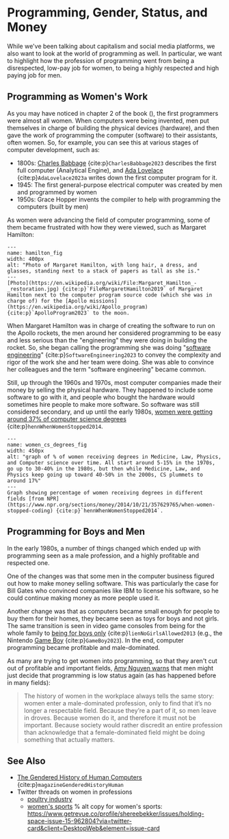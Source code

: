 # Programming, Gender, Status, and Money
While we've been talking about capitalism and social media platforms, we also want to look at the world of programming as well. In particular, we want to highlight how the profession of programming went from being a disrespected, low-pay job for women, to being a highly respected and high paying job for men.

## Programming as Women's Work
As you may have noticed in chapter 2 of the book ([](../ch02_definitions/03_automation/00_automation.md)), the first programmers were almost all women. When computers were being invented, men put themselves in charge of building the physical devices (hardware), and then gave the work of programming the computer (software) to their assistants, often women. So, for example, you can see this at various stages of computer development, such as:
- 1800s: [Charles Babbage](https://en.wikipedia.org/wiki/Charles_Babbage) {cite:p}`CharlesBabbage2023` describes the first full computer (Analytical Engine), and [Ada Lovelace](https://en.wikipedia.org/wiki/Ada_Lovelace) {cite:p}`AdaLovelace2023a` writes down the first computer program for it.
- 1945: The first general-purpose electrical computer was created by men and programmed by women
- 1950s: Grace Hopper invents the compiler to help with programming the computers (built by men)

As women were advancing the field of computer programming, some of them became frustrated with how they were viewed, such as Margaret Hamilton:

```{figure} hamilton.jpg
---
name: hamilton_fig
width: 400px
alt: "Photo of Margaret Hamilton, with long hair, a dress, and glasses, standing next to a stack of papers as tall as she is."
---
[Photo](https://en.wikipedia.org/wiki/File:Margaret_Hamilton_-_restoration.jpg) {cite:p}`FileMargaretHamilton2019` of Margaret Hamilton next to the computer program source code (which she was in charge of) for the [Apollo missions](https://en.wikipedia.org/wiki/Apollo_program) {cite:p}`ApolloProgram2023` to the moon.
```

When Margaret Hamilton was in charge of creating the software to run on the Apollo rockets, the men around her considered programming to be easy and less serious than the "engineering" they were doing in building the rocket. So, she began calling the programming she was doing "[software engineering](https://en.wikipedia.org/wiki/Software_engineering)" {cite:p}`SoftwareEngineering2023` to convey the complexity and rigor of the work she and her team were doing. She was able to convince her colleagues and the term "software engineering" became common.

Still, up through the 1960s and 1970s, most computer companies made their money by selling the physical hardware. They happened to include some software to go with it, and people who bought the hardware would sometimes hire people to make more software. So software was still considered secondary, and up until the early 1980s, [women were getting around 37% of computer science degrees](https://www.npr.org/sections/money/2014/10/21/357629765/when-women-stopped-coding) {cite:p}`hennWhenWomenStopped2014`.

```{figure} women_cs_degrees.png
---
name: women_cs_degrees_fig
width: 450px
alt: "graph of % of women receiving degrees in Medicine, Law, Physics, and Computer science over time. All start around 5-15% in the 1970s, go up to 30-40% in the 1980s, but then while Medicine, Law, and Physics keep going up toward 40-50% in the 2000s, CS plummets to around 17%"
---
Graph showing percentage of women receiving degrees in different fields [from NPR](https://www.npr.org/sections/money/2014/10/21/357629765/when-women-stopped-coding) {cite:p}`hennWhenWomenStopped2014`.
```

## Programming for Boys and Men
In the early 1980s, a number of things changed which ended up with programming seen as a male profession, and a highly profitable and respected one.

One of the changes was that some men in the computer business figured out how to make money selling software. This was particularly the case for Bill Gates who convinced companies like IBM to license his software, so he could continue making money as more people used it.

Another change was that as computers became small enough for people to buy them for their homes, they became seen as toys for boys and not girls. The same transition is seen in video game consoles from being for the whole family to [being for boys only](https://www.polygon.com/features/2013/12/2/5143856/no-girls-allowed) {cite:p}`lienNoGirlsAllowed2013` (e.g., the Nintendo [Game Boy](https://en.wikipedia.org/wiki/Game_Boy) {cite:p}`GameBoy2023`). In the end, computer programming became profitable and male-dominated.

As many are trying to get women into programming, so that they aren't cut out of profitable and important fields, [Amy Nguyen warns](https://amy.dev/?p=489) that men might just decide that programming is low status again (as has happened before in many fields):
>  The history of women in the workplace always tells the same story: women enter a male-dominated profession, only to find that it’s no longer a respectable field. Because they’re a part of it, so men leave in droves. Because women do it, and therefore it must not be important. Because society would rather discredit an entire profession than acknowledge that a female-dominated field might be doing something that actually matters.


## See Also
- [The Gendered History of Human Computers](https://www.smithsonianmag.com/science-nature/history-human-computers-180972202/) {cite:p}`magazineGenderedHistoryHuman`
- Twitter threads on women in professions
  - [poultry industry](https://twitter.com/SarahTaber_bww/status/1516595427784769546)
  - [women's sports](https://twitter.com/shereebekker/status/1504899936843935746)
% alt copy for women's sports: https://www.getrevue.co/profile/shereebekker/issues/holding-space-issue-15-962804?via=twitter-card&client=DesktopWeb&element=issue-card
